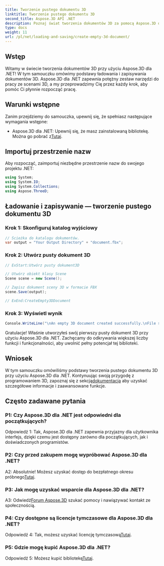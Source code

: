 ```yaml
---
title: Tworzenie pustego dokumentu 3D
linktitle: Tworzenie pustego dokumentu 3D
second_title: Aspose.3D API .NET
description: Poznaj świat tworzenia dokumentów 3D za pomocą Aspose.3D dla .NET. Twórz, edytuj i zapisuj wspaniałe sceny 3D bez wysiłku.
type: docs
weight: 11
url: /pl/net/loading-and-saving/create-empty-3d-document/
---
```

## Wstęp

Witamy w świecie tworzenia dokumentów 3D przy użyciu Aspose.3D dla .NET! W tym samouczku omówimy podstawy ładowania i zapisywania dokumentów 3D. Aspose.3D dla .NET zapewnia potężny zestaw narzędzi do pracy ze scenami 3D, a my przeprowadzimy Cię przez każdy krok, aby pomóc Ci płynnie rozpocząć pracę.

## Warunki wstępne

Zanim przejdziemy do samouczka, upewnij się, że spełniasz następujące wymagania wstępne:

-  Aspose.3D dla .NET: Upewnij się, że masz zainstalowaną bibliotekę. Można go pobrać z[Tutaj](https://releases.aspose.com/3d/net/).

## Importuj przestrzenie nazw

Aby rozpocząć, zaimportuj niezbędne przestrzenie nazw do swojego projektu .NET:

```csharp
using System;
using System.IO;
using System.Collections;
using Aspose.ThreeD;
```

## Ładowanie i zapisywanie — tworzenie pustego dokumentu 3D

### Krok 1: Skonfiguruj katalog wyjściowy

```csharp
// Ścieżka do katalogu dokumentów.
var output = "Your Output Directory" + "document.fbx";
```

### Krok 2: Utwórz pusty dokument 3D

```csharp
// ExStart:Utwórz pusty dokument3D

// Utwórz obiekt klasy Scene
Scene scene = new Scene();

// Zapisz dokument sceny 3D w formacie FBX
scene.Save(output);

// ExEnd:CreateEmpty3DDocument
```

### Krok 3: Wyświetl wynik

```csharp
Console.WriteLine("\nAn empty 3D document created successfully.\nFile saved at " + output);
```

Gratulacje! Właśnie utworzyłeś swój pierwszy pusty dokument 3D przy użyciu Aspose.3D dla .NET. Zachęcamy do odkrywania większej liczby funkcji i funkcjonalności, aby uwolnić pełny potencjał tej biblioteki.

## Wniosek

 W tym samouczku omówiliśmy podstawy tworzenia pustego dokumentu 3D przy użyciu Aspose.3D dla .NET. Kontynuując swoją przygodę z programowaniem 3D, zapoznaj się z sekcją[dokumentacja](https://reference.aspose.com/3d/net/) aby uzyskać szczegółowe informacje i zaawansowane funkcje.

## Często zadawane pytania

### P1: Czy Aspose.3D dla .NET jest odpowiedni dla początkujących?

Odpowiedź 1: Tak, Aspose.3D dla .NET zapewnia przyjazny dla użytkownika interfejs, dzięki czemu jest dostępny zarówno dla początkujących, jak i doświadczonych programistów.

### P2: Czy przed zakupem mogę wypróbować Aspose.3D dla .NET?

 A2: Absolutnie! Możesz uzyskać dostęp do bezpłatnego okresu próbnego[Tutaj](https://releases.aspose.com/).

### P3: Jak mogę uzyskać wsparcie dla Aspose.3D dla .NET?

 A3: Odwiedź[Forum Aspose.3D](https://forum.aspose.com/c/3d/18) szukać pomocy i nawiązywać kontakt ze społecznością.

### P4: Czy dostępne są licencje tymczasowe dla Aspose.3D dla .NET?

 Odpowiedź 4: Tak, możesz uzyskać licencję tymczasową[Tutaj](https://purchase.aspose.com/temporary-license/).

### P5: Gdzie mogę kupić Aspose.3D dla .NET?

 Odpowiedź 5: Możesz kupić bibliotekę[Tutaj](https://purchase.aspose.com/buy).